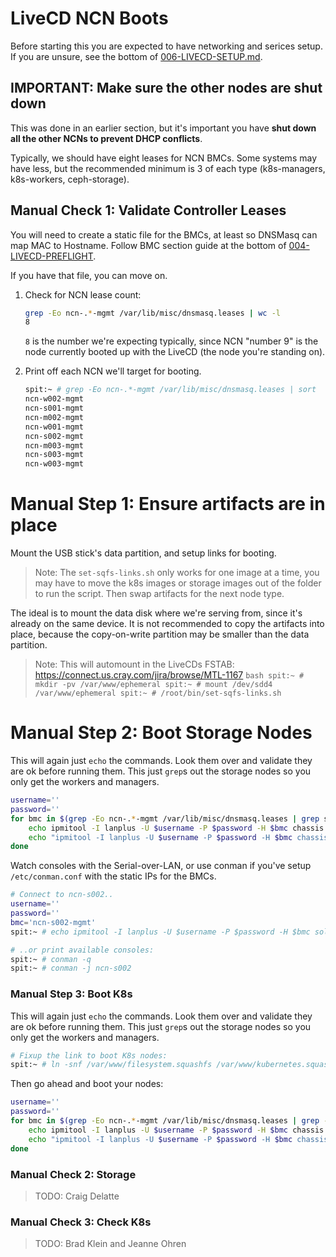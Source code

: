 # LiveCD NCN Boots

Before starting this you are expected to have networking and serices setup.
If you are unsure, see the bottom of [006-LIVECD-SETUP.md](006-LIVECD-SETUP.md).

## IMPORTANT: Make sure the other nodes are shut down
This was done in an earlier section, but it's important you have **shut down all the other NCNs to prevent DHCP conflicts**.  

Typically, we should have eight leases for NCN BMCs. Some systems may have less, but the
recommended minimum is 3 of each type (k8s-managers, k8s-workers, ceph-storage).

## Manual Check 1: Validate Controller Leases

You will need to create a static file for the BMCs, at least so DNSMasq can map MAC to Hostname.
Follow BMC section guide at the bottom of [004-LIVECD-PREFLIGHT](004-LIVECD-PREFLIGHT.md).

If you have that file, you can move on.

1. Check for NCN lease count:

    ```bash
    grep -Eo ncn-.*-mgmt /var/lib/misc/dnsmasq.leases | wc -l
    8
    ```

    `8` is the number we're expecting typically, since NCN "number 9" is the node
    currently booted up with the LiveCD (the node you're standing on).

2. Print off each NCN we'll target for booting.

    ```bash
    spit:~ # grep -Eo ncn-.*-mgmt /var/lib/misc/dnsmasq.leases | sort
    ncn-w002-mgmt
    ncn-s001-mgmt
    ncn-m002-mgmt
    ncn-w001-mgmt
    ncn-s002-mgmt
    ncn-m003-mgmt
    ncn-s003-mgmt
    ncn-w003-mgmt
    ```

# Manual Step 1:  Ensure artifacts are in place

Mount the USB stick's data partition, and setup links for booting.

> Note: The `set-sqfs-links.sh` only works for one image at a time, you may have to move the
> k8s images or storage images out of the folder to run the script. Then swap artifacts for the next
> node type.

The ideal is to mount the data disk where we're serving from, since it's already on the same device.
It is not recommended to copy the artifacts into place, because the copy-on-write partition may be
smaller than the data partition.
> Note: This will automount in the LiveCDs FSTAB: https://connect.us.cray.com/jira/browse/MTL-1167
    ```bash
    spit:~ # mkdir -pv /var/www/ephemeral
    spit:~ # mount /dev/sdd4 /var/www/ephemeral
    spit:~ # /root/bin/set-sqfs-links.sh
    ```

# Manual Step 2: Boot Storage Nodes

This will again just `echo` the commands.  Look them over and validate they are ok before running them.  This just `grep`s out the storage nodes so you only get the workers and managers.

```bash
username=''
password=''
for bmc in $(grep -Eo ncn-.*-mgmt /var/lib/misc/dnsmasq.leases | grep s | sort); do
    echo ipmitool -I lanplus -U $username -P $password -H $bmc chassis bootdev pxe options=efiboot
    echo "ipmitool -I lanplus -U $username -P $password -H $bmc chassis power on 2>/dev/null || echo ipmitool -I lanplus -U $username -P $password -H $bmc chassis power reset"
done
```

Watch consoles with the Serial-over-LAN, or use conman if you've setup `/etc/conman.conf` with
the static IPs for the BMCs.

```bash
# Connect to ncn-s002..
username=''
password=''
bmc='ncn-s002-mgmt'
spit:~ # echo ipmitool -I lanplus -U $username -P $password -H $bmc sol activate

# ..or print available consoles:
spit:~ # conman -q
spit:~ # conman -j ncn-s002
```

### Manual Step 3: Boot K8s

This will again just `echo` the commands.  Look them over and validate they are ok before running them.  This just `grep`s out the storage nodes so you only get the workers and managers.

```bash
# Fixup the link to boot K8s nodes:
spit:~ # ln -snf /var/www/filesystem.squashfs /var/www/kubernetes.squashfs
```
Then go ahead and boot your nodes:
```bash
username=''
password=''
for bmc in $(grep -Eo ncn-.*-mgmt /var/lib/misc/dnsmasq.leases | grep -v s | sort); do
    echo ipmitool -I lanplus -U $username -P $password -H $bmc chassis bootdev pxe options=efiboot
    echo "ipmitool -I lanplus -U $username -P $password -H $bmc chassis power on 2>/dev/null || echo ipmitool -I lanplus -U $username -P $password -H $bmc chassis power reset"
done
```

### Manual Check 2: Storage

> TODO: Craig Delatte

### Manual Check 3: Check K8s

> TODO: Brad Klein and Jeanne Ohren
